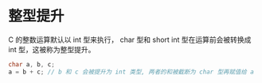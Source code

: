 # 整型提升
C 的整数运算默认以 int 型来执行，
char 型和 short int 型在运算前会被转换成 int 型，这被称为整型提升。

```C
char a, b, c;
a = b + c; // b 和 c 会被提升为 int 类型, 两者的和被截断为 char 型再赋值给 a

```
